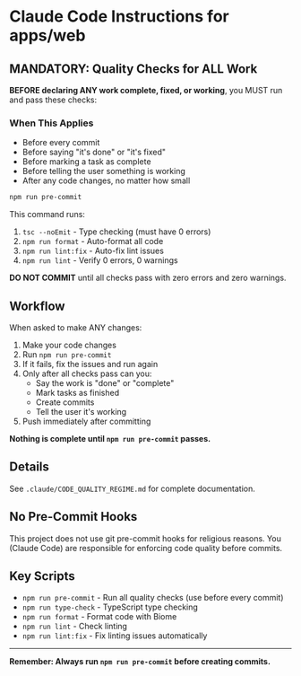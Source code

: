 # Claude Code Instructions for apps/web

## MANDATORY: Quality Checks for ALL Work

**BEFORE declaring ANY work complete, fixed, or working**, you MUST run and pass these checks:

### When This Applies
- Before every commit
- Before saying "it's done" or "it's fixed"
- Before marking a task as complete
- Before telling the user something is working
- After any code changes, no matter how small

```bash
npm run pre-commit
```

This command runs:
1. `tsc --noEmit` - Type checking (must have 0 errors)
2. `npm run format` - Auto-format all code
3. `npm run lint:fix` - Auto-fix lint issues
4. `npm run lint` - Verify 0 errors, 0 warnings

**DO NOT COMMIT** until all checks pass with zero errors and zero warnings.

## Workflow

When asked to make ANY changes:

1. Make your code changes
2. Run `npm run pre-commit`
3. If it fails, fix the issues and run again
4. Only after all checks pass can you:
   - Say the work is "done" or "complete"
   - Mark tasks as finished
   - Create commits
   - Tell the user it's working
5. Push immediately after committing

**Nothing is complete until `npm run pre-commit` passes.**

## Details

See `.claude/CODE_QUALITY_REGIME.md` for complete documentation.

## No Pre-Commit Hooks

This project does not use git pre-commit hooks for religious reasons.
You (Claude Code) are responsible for enforcing code quality before commits.

## Key Scripts

- `npm run pre-commit` - Run all quality checks (use before every commit)
- `npm run type-check` - TypeScript type checking
- `npm run format` - Format code with Biome
- `npm run lint` - Check linting
- `npm run lint:fix` - Fix linting issues automatically

---

**Remember: Always run `npm run pre-commit` before creating commits.**
